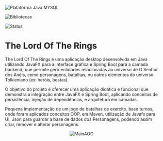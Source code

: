 ![Plataforma Java MYSQL](https://img.shields.io/badge/Platforms-Java-blue)  

![Bibliotecas](https://img.shields.io/badge/Libraries-Maven%2C%20Javaxfx-6f42c1)

![Status](https://img.shields.io/badge/status-estável-brightgreen)

# The Lord Of The Rings
The Lord Of The Rings é uma aplicação desktop desenvolvida em Java utilizando JavaFX para a interface gráfica e Spring Boot para a camada backend, que permite gerir entidades relacionadas ao universo de O Senhor dos Anéis, como personagens, batalhas, ou outros elementos do universo Tolkieniano (ex: heróis, bestas).

O objetivo do projeto é oferecer uma aplicação didática e funcional que demonstra a integração entre JavaFX e Spring Boot, aplicando conceitos de persistência, injeção de dependências, e arquitetura em camadas.

Pequena implementação de um jogo de batalhas de exercito, base turnos, onde foram aplicados conceitos OOP, em Maven, utilização de Javafx para UI, Json para guardar a base de dados dos Personagens, podendo assim criar, remover e alterar personagens.


<p align="center">
  <img src="src/Sreenshots/rings.gif" alt="MainAOO" />
</p>


